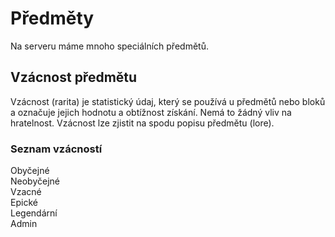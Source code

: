 # Předměty

Na serveru máme mnoho speciálních předmětů.

## Vzácnost předmětu
Vzácnost (rarita) je statistický údaj, který se používá u předmětů nebo bloků a označuje jejich hodnotu a obtížnost získání. Nemá to žádný vliv na hratelnost.
Vzácnost lze zjistit na spodu popisu předmětu (lore).

### Seznam vzácností
Obyčejné  
Neobyčejné  
Vzacné  
Epické  
Legendární  
Admin  